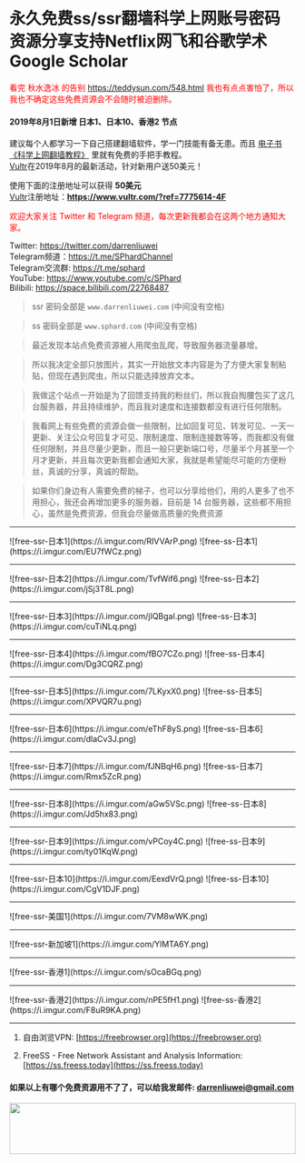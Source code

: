 # 永久免费ss/ssr翻墙科学上网账号密码资源分享支持Netflix网飞和谷歌学术Google Scholar
<font color="red">看完 秋水逸冰 的告别 <a href="https://teddysun.com/548.html">https://teddysun.com/548.html</a> 我也有点点害怕了，所以我也不确定这些免费资源会不会随时被迫删除。</font>

#### 2019年8月1日新增 日本1、日本10、香港2 节点
建议每个人都学习一下自己搭建翻墙软件，学一门技能有备无患。而且 [电子书《科学上网翻墙教程》](https://darrenliuwei.com/ebooks/gfw) 里就有免费的手把手教程。<br>
[Vultr](https://www.vultr.com/?ref=7775614-4F)在2019年8月的最新活动，针对新用户送50美元！

使用下面的注册地址可以获得 **50美元**<br>
[Vultr](https://www.vultr.com/?ref=7775614-4F)注册地址：**https://www.vultr.com/?ref=7775614-4F**

<font color="red">欢迎大家关注 Twitter 和 Telegram 频道，每次更新我都会在这两个地方通知大家。</font>

Twitter: https://twitter.com/darrenliuwei<br>
Telegram频道：https://t.me/SPhardChannel<br>
Telegram交流群: https://t.me/sphard<br>
YouTube: https://www.youtube.com/c/SPhard<br>
Bilibili: https://space.bilibili.com/22768487<br>
>ssr 密码全部是 `www.darrenliuwei.com` (中间没有空格)

>ss 密码全部是 `www.sphard.com` (中间没有空格)

>最近发现本站点免费资源被人用爬虫乱爬，导致服务器流量暴增。

>所以我决定全部只放图片，其实一开始放文本内容是为了方便大家复制粘贴，但现在遇到爬虫，所以只能选择放弃文本。

>我做这个站点一开始是为了回馈支持我的粉丝们，所以我自掏腰包买了这几台服务器，并且持续维护，而且我对速度和连接数都没有进行任何限制。

>我看网上有些免费的资源会做一些限制，比如回复可见、转发可见、一天一更新、关注公众号回复才可见、限制速度、限制连接数等等，而我都没有做任何限制，并且尽量少更新，而且一般只更新端口号，尽量半个月甚至一个月才更新，并且每次更新我都会通知大家，我就是希望能尽可能的方便粉丝，真诚的分享，真诚的帮助。

>如果你们身边有人需要免费的梯子，也可以分享给他们，用的人更多了也不用担心，我还会再增加更多的服务器，目前是 14 台服务器，这些都不用担心，虽然是免费资源，但我会尽量做高质量的免费资源

<hr>
![free-ssr-日本1](https://i.imgur.com/RIVVArP.png)
![free-ss-日本1](https://i.imgur.com/EU7fWCz.png)
<hr>
![free-ssr-日本2](https://i.imgur.com/TvfWif6.png)
![free-ss-日本2](https://i.imgur.com/jSj3T8L.png)
<hr>
![free-ssr-日本3](https://i.imgur.com/jIQBgaI.png)
![free-ss-日本3](https://i.imgur.com/cuTiNLq.png)
<hr>
![free-ssr-日本4](https://i.imgur.com/fBO7CZo.png)
![free-ss-日本4](https://i.imgur.com/Dg3CQRZ.png)
<hr>
![free-ssr-日本5](https://i.imgur.com/7LKyxX0.png)
![free-ss-日本5](https://i.imgur.com/XPVQR7u.png)
<hr>
![free-ssr-日本6](https://i.imgur.com/eThF8yS.png)
![free-ss-日本6](https://i.imgur.com/dlaCv3J.png)
<hr>
![free-ssr-日本7](https://i.imgur.com/fJNBqH6.png)
![free-ss-日本7](https://i.imgur.com/Rmx5ZcR.png)
<hr>
![free-ssr-日本8](https://i.imgur.com/aGw5VSc.png)
![free-ss-日本8](https://i.imgur.com/Jd5hx83.png)
<hr>
![free-ssr-日本9](https://i.imgur.com/vPCoy4C.png)
![free-ss-日本9](https://i.imgur.com/ty01KqW.png)
<hr>
![free-ssr-日本10](https://i.imgur.com/EexdVrQ.png)
![free-ss-日本10](https://i.imgur.com/CgV1DJF.png)
<hr>
![free-ssr-美国1](https://i.imgur.com/7VM8wWK.png)
<hr>
![free-ssr-新加坡1](https://i.imgur.com/YlMTA6Y.png)
<hr>
![free-ssr-香港1](https://i.imgur.com/sOcaBGq.png)
<hr>
![free-ssr-香港2](https://i.imgur.com/nPE5fH1.png)
![free-ss-香港2](https://i.imgur.com/F8uR9KA.png)
<hr>

1. 自由浏览VPN: [https://freebrowser.org](https://freebrowser.org)

2. FreeSS - Free Network Assistant and Analysis Information: [https://ss.freess.today](https://ss.freess.today)

#### 如果以上有哪个免费资源用不了了，可以给我发邮件: darrenliuwei@gmail.com

<a href="https://www.vultr.com/?ref=7775614-4F"><img src="https://www.vultr.com/media/banner_1.png" width="100%" height="90"></a>